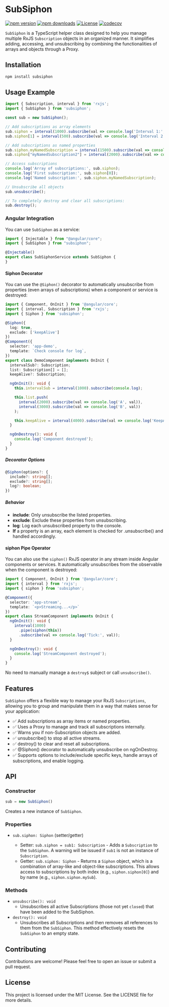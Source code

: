 # SubSiphon

[![npm version](https://img.shields.io/npm/v/subsiphon)](https://www.npmjs.com/package/subsiphon)
[![npm downloads](https://img.shields.io/npm/dm/subsiphon)](https://www.npmjs.com/package/subsiphon)
[![License](https://img.shields.io/npm/l/subsiphon)](https://github.com/shobeiry/subsiphon/blob/master/LICENSE)
[![codecov](https://codecov.io/gh/shobeiry/subsiphon/branch/main/graph/badge.svg)](https://codecov.io/gh/shobeiry/subsiphon)


`SubSiphon` is a TypeScript helper class designed to help you manage multiple RxJS `Subscription` objects in an organized manner. It simplifies adding, accessing, and unsubscribing by combining the functionalities of arrays and objects through a Proxy.
## Installation

```bash
npm install subsiphon
```

## Usage Example

```typescript
import { Subscription, interval } from 'rxjs';
import { SubSiphon } from 'subsiphon';

const sub = new SubSiphon();

// Add subscriptions as array elements
sub.siphon = interval(1000).subscribe(val => console.log('Interval 1:', val));
sub.siphon[1] = interval(500).subscribe(val => console.log('Interval 2:', val));

// Add subscriptions as named properties
sub.siphon.myNamedSubscription = interval(1500).subscribe(val => console.log('Named Interval:', val));
sub.siphon["myNamedSubscription2"] = interval(2000).subscribe(val => console.log('Named Interval2:', val));

// Access subscriptions
console.log('Array of subscriptions:', sub.siphon);
console.log('First subscription:', sub.siphon[0]);
console.log('Named subscription:', sub.siphon.myNamedSubscription);

// Unsubscribe all objects
sub.unsubscribe();

// To completely destroy and clear all subscriptions:
sub.destroy();
```

### Angular Integration
You can use `SubSiphon` as a service:

```typescript
import { Injectable } from "@angular/core";
import { SubSiphon } from "subsiphon";

@Injectable()
export class SubSiphonService extends SubSiphon {
}
```

#### Siphon Decorator
You can use the `@Siphon()` decorator to automatically unsubscribe from properties (even arrays of subscriptions) when a component or service is destroyed:

```typescript
import { Component, OnInit } from '@angular/core';
import { interval, Subscription } from 'rxjs';
import { Siphon } from 'subsiphon';

@Siphon({
  log: true,
  exclude: ['keepAlive']
})
@Component({
  selector: 'app-demo',
  template: `Check console for log`,
})
export class DemoComponent implements OnInit {
  intervalSub?: Subscription;
  list: Subscription[] = [];
  keepAlive?: Subscription;

  ngOnInit(): void {
    this.intervalSub = interval(1000).subscribe(console.log);

    this.list.push(
      interval(2000).subscribe(val => console.log('A', val)),
      interval(3000).subscribe(val => console.log('B', val))
    );

    this.keepAlive = interval(4000).subscribe(val => console.log('KeepAlive', val));
  }

  ngOnDestroy(): void {
    console.log('Component destroyed');
  }
}

```

##### Decorator Options
```typescript
@Siphon(options?: {
  include?: string[];
  exclude?: string[];
  log?: boolean;
})
```
##### Behavior
- **include**: Only unsubscribe the listed properties.
- **exclude**: Exclude these properties from unsubscribing.
- **log**: Log each unsubscribed property to the console.
- **If** a property is an array, each element is checked for .unsubscribe() and handled accordingly.

#### siphon Pipe Operator

You can also use the `siphon()` RxJS operator in any stream inside Angular components or services. It automatically unsubscribes from the observable when the component is destroyed:
```typescript
import { Component, OnInit } from '@angular/core';
import { interval } from 'rxjs';
import { siphon } from 'subsiphon';

@Component({
  selector: 'app-stream',
  template: `<p>Streaming...</p>`
})
export class StreamComponent implements OnInit {
  ngOnInit(): void {
    interval(1000)
      .pipe(siphon(this))
      .subscribe(val => console.log('Tick:', val));
  }

  ngOnDestroy(): void {
    console.log('StreamComponent destroyed');
  }
}

```

No need to manually manage a `destroy$` subject or call `unsubscribe()`.



## Features

`SubSiphon` offers a flexible way to manage your RxJS `Subscriptions`, allowing you to group and manipulate them in a way that makes sense for your application:

- ✅ Add subscriptions as array items or named properties.
- ✅ Uses a Proxy to manage and track all subscriptions internally.
- ✅ Warns you if non-Subscription objects are added.
- ✅ unsubscribe() to stop all active streams.
- ✅ destroy() to clear and reset all subscriptions.
- ✅ @Siphon() decorator to automatically unsubscribe on ngOnDestroy.
- ✅ Supports options to include/exclude specific keys, handle arrays of subscriptions, and enable logging.

## API
### Constructor
```typescript
sub = new SubSiphon()
```
Creates a new instance of `SubSiphon`.

### Properties
- `sub.siphon: Siphon` (setter/getter)

  - Setter: `sub.siphon = sub1: Subscription` - Adds a `Subscription` to the `SubSiphon`. A warning will be issued if `sub1` is not an instance of `Subscription`.
  - Getter: `sub.siphon: Siphon` - Returns a `Siphon` object, which is a combination of array-like and object-like subscriptions. This allows access to subscriptions by both index (e.g., `siphon.siphon[0]`) and by name (e.g., `siphon.siphon.mySub`).

### Methods
- `unsubscribe(): void`
  - Unsubscribes all active Subscriptions (those not yet `closed`) that have been added to the SubSiphon.
- `destroy(): void`
  - Unsubscribes all Subscriptions and then removes all references to them from the `SubSiphon`. This method effectively resets the `SubSiphon` to an empty state.

## Contributing

Contributions are welcome! Please feel free to open an issue or submit a pull request.

## License
This project is licensed under the MIT License. See the LICENSE file for more details.
